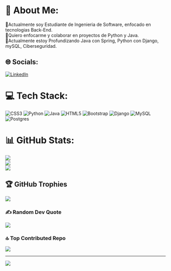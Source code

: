 # 💫 About Me:
🔭Actualmente soy Estudiante de Ingenieria de Software, enfocado en tecnologias Back-End.<br>🤝Quiero enfocarme y colaborar en proyectos de Python y Java.<br>🌱Actualmente estoy Profundizando Java con Spring, Python con Django, mySQL, Ciberseguridad.<br>


## 🌐 Socials:
[![LinkedIn](https://img.shields.io/badge/LinkedIn-%230077B5.svg?logo=linkedin&logoColor=white)](https://linkedin.com/in/davidjimenez16) 

# 💻 Tech Stack:
![CSS3](https://img.shields.io/badge/css3-%231572B6.svg?style=for-the-badge&logo=css3&logoColor=white) ![Python](https://img.shields.io/badge/python-3670A0?style=for-the-badge&logo=python&logoColor=ffdd54) ![Java](https://img.shields.io/badge/java-%23ED8B00.svg?style=for-the-badge&logo=java&logoColor=white) ![HTML5](https://img.shields.io/badge/html5-%23E34F26.svg?style=for-the-badge&logo=html5&logoColor=white)  ![Bootstrap](https://img.shields.io/badge/bootstrap-%23563D7C.svg?style=for-the-badge&logo=bootstrap&logoColor=white) ![Django](https://img.shields.io/badge/django-%23092E20.svg?style=for-the-badge&logo=django&logoColor=white) ![MySQL](https://img.shields.io/badge/mysql-%2300f.svg?style=for-the-badge&logo=mysql&logoColor=white) ![Postgres](https://img.shields.io/badge/postgres-%23316192.svg?style=for-the-badge&logo=postgresql&logoColor=white)
# 📊 GitHub Stats:
![](https://github-readme-stats.vercel.app/api?username=D4V1D16&theme=midnight-purple&hide_border=false&include_all_commits=false&count_private=false)<br/>
![](https://github-readme-streak-stats.herokuapp.com/?user=D4V1D16&theme=midnight-purple&hide_border=false)<br/>
![](https://github-readme-stats.vercel.app/api/top-langs/?username=D4V1D16&theme=midnight-purple&hide_border=false&include_all_commits=false&count_private=false&layout=compact)

## 🏆 GitHub Trophies
![](https://github-profile-trophy.vercel.app/?username=D4V1D16&theme=discord&no-frame=false&no-bg=true&margin-w=4)

### ✍️ Random Dev Quote
![](https://quotes-github-readme.vercel.app/api?type=horizontal&theme=radical)

### 🔝 Top Contributed Repo
![](https://github-contributor-stats.vercel.app/api?username=D4V1D16&limit=5&theme=dracula&combine_all_yearly_contributions=true)


---
[![](https://visitcount.itsvg.in/api?id=D4V1D16&icon=0&color=12)](https://visitcount.itsvg.in)

<!-- Proudly created with GPRM ( https://gprm.itsvg.in ) -->
